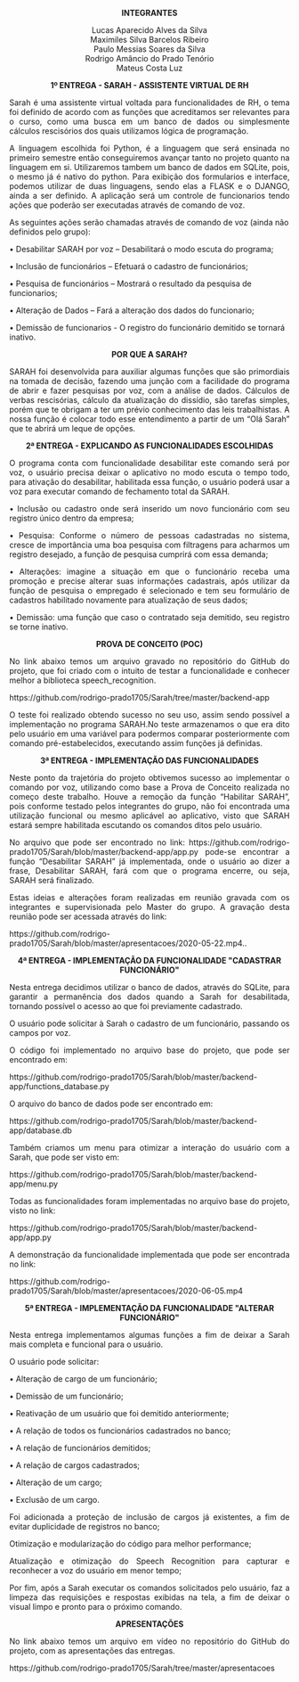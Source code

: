 <p><div align="center"><b>INTEGRANTES</b></div></p>

<div align="center">Lucas Aparecido Alves da Silva</div>
<div align="center">Maximiles Silva Barcelos Ribeiro</div>
<div align="center">Paulo Messias Soares da Silva</div>
<div align="center">Rodrigo Amâncio do Prado Tenório</div>
<div align="center">Mateus Costa Luz</div>



<p><div align="center"><b>1º ENTREGA - SARAH - ASSISTENTE VIRTUAL DE RH </b></div></p>

<p><div align="justify">Sarah é uma assistente virtual voltada para funcionalidades de RH, o tema foi definido de acordo com as funções que acreditamos ser relevantes para o curso, como uma busca em um banco de dados ou simplesmente cálculos rescisórios dos quais utilizamos lógica de programação.</div><p>
<p><div align="justify">A linguagem escolhida foi Python, é a linguagem que será ensinada no primeiro semestre então conseguiremos avançar tanto no projeto quanto na linguagem em si. Utilizaremos tambem um banco de dados em  SQLite, pois, o mesmo já é nativo do python. Para exibição dos formularios e interface, podemos utilizar de duas  linguagens, sendo elas a FLASK e o DJANGO, ainda a ser definido. A aplicação será um controle de funcionarios tendo ações que poderão ser executadas através de comando de voz.</div></p>
<p><div align="left"> As seguintes ações serão chamadas através de comando de voz (ainda não definidos pelo grupo):</div></p>
<p><div align="left">• Desabilitar SARAH por voz – Desabilitará o modo escuta do programa;</div></p>
<p><div align="left">• Inclusão de funcionários – Efetuará o cadastro de funcionários;</div></p>
<p><div align="left">• Pesquisa de funcionários – Mostrará o resultado da pesquisa de funcionarios;</div></p>
<p><div align="left">• Alteração de Dados – Fará a alteração dos dados do funcionario;</p>
<p><div align="left">• Demissão de funcionarios - O registro do funcionário demitido se tornará inativo.</div></p>
<p><div align="Center"><b>POR QUE A SARAH?</b></div></p>


<p><div align="justify">SARAH foi desenvolvida para auxiliar algumas funções que são primordiais na tomada de decisão, fazendo uma junção com a facilidade do programa de abrir e fazer pesquisas por voz, com a análise de dados. Cálculos de verbas rescisórias, cálculo da atualização do dissídio, são tarefas simples, porém que te obrigam a ter um prévio conhecimento das leis trabalhistas. A nossa função é colocar todo esse entendimento a partir de um “Olá Sarah” que te abrirá um leque de opções.</div></p>


<p><div align="Center"><b>2ª ENTREGA - EXPLICANDO AS FUNCIONALIDADES ESCOLHIDAS</b></div></p>

<p><div align="justify">O programa conta com funcionalidade desabilitar este comando será por voz,  o usuário  precisa deixar o aplicativo no modo escuta o tempo todo, para ativação do desabilitar, habilitada essa função, o usuário poderá usar a voz para executar comando de fechamento total da SARAH.</div></p>
<p><div align="justify">• Inclusão ou cadastro onde será inserido um novo funcionário com seu registro único dentro da empresa;</div></p>
<p><div align="justify">• Pesquisa: Conforme o número de pessoas cadastradas no sistema, cresce de importância uma boa pesquisa com filtragens para acharmos um registro desejado, a função de pesquisa cumprirá com essa demanda;</div></p>
<p><div align="justify">• Alterações: imagine a situação em que o funcionário receba uma promoção e precise alterar suas informações cadastrais, após utilizar da função de pesquisa o empregado é selecionado e tem seu formulário de cadastros habilitado novamente para atualização de seus dados;</div></p>
<p><div align="justify">• Demissão: uma função que caso o contratado seja demitido, seu registro se torne inativo.</div></p>
<p><div align="center"><b>PROVA DE CONCEITO (POC)</b></div></p>

<p><div align="justify">No link abaixo temos um arquivo gravado no repositório do GitHub do projeto,  que foi criado com o intuito de testar a funcionalidade e conhecer melhor a biblioteca speech_recognition.</div></p>
<p><div align="justify">https://github.com/rodrigo-prado1705/Sarah/tree/master/backend-app</div></p>
<p><div align="justify">O teste foi realizado obtendo sucesso no seu uso, assim sendo possível a implementação no programa SARAH.No teste armazenamos o que era dito pelo usuário em uma variável para podermos comparar posteriormente com comando pré-estabelecidos, executando assim funções já definidas.</div></p>

<p><div align="center"><b>3ª ENTREGA - IMPLEMENTAÇÃO DAS FUNCIONALIDADES</b></div></p>
<p><div align="justify">Neste ponto da trajetória do projeto obtivemos sucesso ao implementar o comando por voz, utilizando como base a Prova de Conceito realizada no começo deste trabalho. Houve a remoção da função “Habilitar SARAH”, pois conforme testado pelos integrantes do grupo, não foi encontrada uma utilização funcional ou mesmo aplicável ao aplicativo, visto que SARAH estará sempre habilitada escutando os comandos ditos pelo usuário.</div></p>
<p><div align="justify">No arquivo que pode ser encontrado no link: https://github.com/rodrigo-prado1705/Sarah/blob/master/backend-app/app.py pode-se encontrar a função “Desabilitar SARAH” já implementada, onde o usuário ao dizer a frase, Desabilitar SARAH, fará com que o programa encerre, ou seja, SARAH será finalizado.</div></p>
<p><div align="justify">Estas ideias e alterações foram realizadas em reunião gravada com os integrantes e supervisionada pelo Master do grupo. A gravação desta reunião pode ser acessada através do link:</div></p>
<p><div align="justify">https://github.com/rodrigo-prado1705/Sarah/blob/master/apresentacoes/2020-05-22.mp4..</div></p>

<p><div align="center"><b>4ª ENTREGA - IMPLEMENTAÇÃO DA FUNCIONALIDADE "CADASTRAR FUNCIONÁRIO"</b></div></p>
<p><div align="justify">Nesta entrega decidimos utilizar o banco de dados, através do SQLite, para garantir a permanência dos dados quando a Sarah for desabilitada, tornando possível o acesso ao que foi previamente cadastrado.</div></p>
<p><div align="justify">O usuário pode solicitar à Sarah o cadastro de um funcionário, passando os campos por voz.</div></p>
<p><div align="justify">O código foi implementado no arquivo base do projeto, que pode ser encontrado em:</div></p>
<p><div align="justify">https://github.com/rodrigo-prado1705/Sarah/blob/master/backend-app/functions_database.py</div></p>
<p><div align="justify">O arquivo do banco de dados pode ser encontrado em:</div></p>
<p><div align="justify">https://github.com/rodrigo-prado1705/Sarah/blob/master/backend-app/database.db </div></p>
<p><div align="justify">Também criamos um menu para otimizar a interação do usuário com a Sarah, que pode ser visto em:</div></p>
<p><div align="justify">https://github.com/rodrigo-prado1705/Sarah/blob/master/backend-app/menu.py</div></p>
<p><div align="justify">Todas as funcionalidades foram implementadas no arquivo base do projeto, visto no link:</div></p>
<p><div align="justify">https://github.com/rodrigo-prado1705/Sarah/blob/master/backend-app/app.py</div></p>
<p><div align="justify"> A demonstração da funcionalidade implementada que pode ser encontrada no link:</div></p>
<p><div align="justify">https://github.com/rodrigo-prado1705/Sarah/blob/master/apresentacoes/2020-06-05.mp4</div></p>

<p><div align="center"><b>5ª ENTREGA - IMPLEMENTAÇÃO DA FUNCIONALIDADE "ALTERAR FUNCIONÁRIO"</b></div></p>

<p><div align="justify">Nesta entrega implementamos algumas funções a fim de deixar a Sarah mais completa e funcional para o usuário.</div></p>
<p><div align="justify">O usuário pode solicitar:</div></p>
<p><div align="justify">• Alteração de cargo de um funcionário;</div></p>
<p><div align="justify">• Demissão de um funcionário;</div></p>
<p><div align="justify">• Reativação de um usuário que foi demitido anteriormente;</div></p>
<p><div align="justify">• A relação de todos os funcionários cadastrados no banco;</div></p>
<p><div align="justify">• A relação de funcionários demitidos;</div></p>
<p><div align="justify">• A relação de cargos cadastrados;</div></p>
<p><div align="justify">• Alteração de um cargo;</div></p>
<p><div align="justify">• Exclusão de um cargo.</div></p>

<p><div align="justify">Foi adicionada a proteção de inclusão de cargos já existentes, a fim de evitar duplicidade de registros no banco;</div></p>

<p><div align="justify">Otimização e modularização do código para melhor performance;</div></p>

<p><div align="justify">Atualização e otimização do Speech Recognition para capturar e reconhecer a voz do usuário em menor tempo;</div></p>

<p><div align="justify">Por fim, após a Sarah executar os comandos solicitados pelo usuário, faz a limpeza das requisições e respostas exibidas na tela, a fim de deixar o visual limpo e pronto para o próximo comando.</div></p>



<p><div align="center"><b>APRESENTAÇÕES</b></div></p>

<p><div align="justify">No link abaixo temos um arquivo em vídeo no repositório do GitHub do projeto, com as apresentações das entregas.</div></p>
<p><div align="justify">https://github.com/rodrigo-prado1705/Sarah/tree/master/apresentacoes</div></p>

